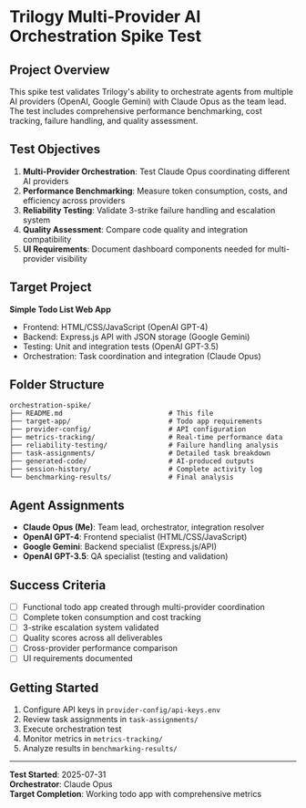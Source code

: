# Trilogy Multi-Provider AI Orchestration Spike Test

## Project Overview
This spike test validates Trilogy's ability to orchestrate agents from multiple AI providers (OpenAI, Google Gemini) with Claude Opus as the team lead. The test includes comprehensive performance benchmarking, cost tracking, failure handling, and quality assessment.

## Test Objectives
1. **Multi-Provider Orchestration**: Test Claude Opus coordinating different AI providers
2. **Performance Benchmarking**: Measure token consumption, costs, and efficiency across providers
3. **Reliability Testing**: Validate 3-strike failure handling and escalation system
4. **Quality Assessment**: Compare code quality and integration compatibility
5. **UI Requirements**: Document dashboard components needed for multi-provider visibility

## Target Project
**Simple Todo List Web App**
- Frontend: HTML/CSS/JavaScript (OpenAI GPT-4)
- Backend: Express.js API with JSON storage (Google Gemini)
- Testing: Unit and integration tests (OpenAI GPT-3.5)
- Orchestration: Task coordination and integration (Claude Opus)

## Folder Structure
```
orchestration-spike/
├── README.md                          # This file
├── target-app/                        # Todo app requirements
├── provider-config/                   # API configuration
├── metrics-tracking/                  # Real-time performance data
├── reliability-testing/               # Failure handling analysis
├── task-assignments/                  # Detailed task breakdown
├── generated-code/                    # AI-produced outputs
├── session-history/                   # Complete activity log
└── benchmarking-results/              # Final analysis
```

## Agent Assignments
- **Claude Opus (Me)**: Team lead, orchestrator, integration resolver
- **OpenAI GPT-4**: Frontend specialist (HTML/CSS/JavaScript)
- **Google Gemini**: Backend specialist (Express.js/API)
- **OpenAI GPT-3.5**: QA specialist (testing and validation)

## Success Criteria
- [ ] Functional todo app created through multi-provider coordination
- [ ] Complete token consumption and cost tracking
- [ ] 3-strike escalation system validated
- [ ] Quality scores across all deliverables
- [ ] Cross-provider performance comparison
- [ ] UI requirements documented

## Getting Started
1. Configure API keys in `provider-config/api-keys.env`
2. Review task assignments in `task-assignments/`
3. Execute orchestration test
4. Monitor metrics in `metrics-tracking/`
5. Analyze results in `benchmarking-results/`

---
**Test Started**: 2025-07-31  
**Orchestrator**: Claude Opus  
**Target Completion**: Working todo app with comprehensive metrics